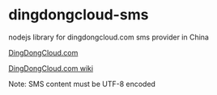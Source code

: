 # dingdongcloud-sms
nodejs library for dingdongcloud.com sms provider in China


[DingDongCloud.com](https://www.dingdongcloud.com)

[DingDongCloud.com wiki](https://www.dingdongcloud.com/wiki/v1/attention/)


Note: SMS content must be UTF-8 encoded
